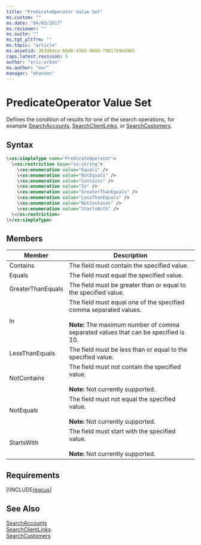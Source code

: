 ```yaml
---
title: "PredicateOperator Value Set"
ms.custom: ""
ms.date: "04/03/2017"
ms.reviewer: ""
ms.suite: ""
ms.tgt_pltfrm: ""
ms.topic: "article"
ms.assetid: 363d6dca-60d8-436d-9880-f9017b9ed965
caps.latest.revision: 5
author: "eric-urban"
ms.author: "eur"
manager: "ehansen"
---
```

# PredicateOperator Value Set
Defines the condition of results for one of the search operations, for example [SearchAccounts](../customer-api/searchaccounts-service-operation.md), [SearchClientLinks](../customer-api/searchclientlinks-service-operation.md), or [SearchCustomers](../customer-api/searchcustomers-service-operation.md).

## Syntax

```xml
\<xs:simpleType name="PredicateOperator">
  \<xs:restriction base="xs:string">
    \<xs:enumeration value="Equals" />
    \<xs:enumeration value="NotEquals" />
    \<xs:enumeration value="Contains" />
    \<xs:enumeration value="In" />
    \<xs:enumeration value="GreaterThanEquals" />
    \<xs:enumeration value="LessThanEquals" />
    \<xs:enumeration value="NotContains" />
    \<xs:enumeration value="StartsWith" />
  \</xs:restriction>
\</xs:simpleType>
```

## Members

|Member|Description|
|----------|---------------|
|Contains|The field must contain the specified value.|
|Equals|The field must equal the specified value.|
|GreaterThanEquals|The field must be greater than or equal to the specified value.|
|In|The field must equal one of the specified comma separated values.<br /><br />**Note:** The maximum number of comma separated values that can be specified is 10.|
|LessThanEquals|The field must be less than or equal to the specified value.|
|NotContains|The field must not contain the specified value.<br /><br />**Note:** Not currently supported.|
|NotEquals|The field must not equal the specified value.<br /><br />**Note:** Not currently supported.|
|StartsWith|The field must start with the specified value.<br /><br />**Note:** Not currently supported.|

## Requirements
[!INCLUDE[reqcus](../customer-api/includes/reqcus.md)]
## See Also
[SearchAccounts](../customer-api/searchaccounts-service-operation.md)  
[SearchClientLinks](../customer-api/searchclientlinks-service-operation.md)  
[SearchCustomers](../customer-api/searchcustomers-service-operation.md)  

